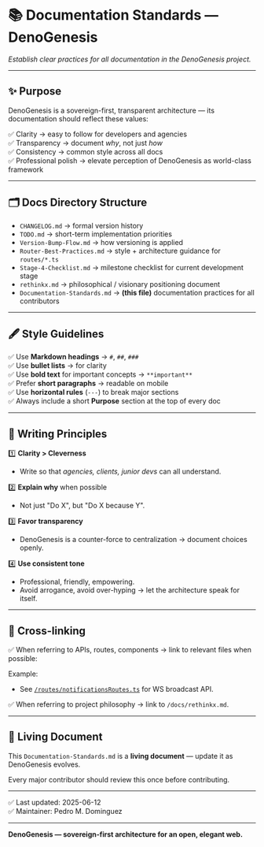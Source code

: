 # 📚 Documentation Standards — DenoGenesis
_Establish clear practices for all documentation in the DenoGenesis project._

---

## ✨ Purpose

DenoGenesis is a sovereign-first, transparent architecture — its documentation should reflect these values:

✅ Clarity → easy to follow for developers and agencies  
✅ Transparency → document *why*, not just *how*  
✅ Consistency → common style across all docs  
✅ Professional polish → elevate perception of DenoGenesis as world-class framework  

---

## 🗂️ Docs Directory Structure

- `CHANGELOG.md` → formal version history
- `TODO.md` → short-term implementation priorities
- `Version-Bump-Flow.md` → how versioning is applied
- `Router-Best-Practices.md` → style + architecture guidance for `routes/*.ts`
- `Stage-4-Checklist.md` → milestone checklist for current development stage
- `rethinkx.md` → philosophical / visionary positioning document
- `Documentation-Standards.md` → **(this file)** documentation practices for all contributors

---

## 🖋️ Style Guidelines

✅ Use **Markdown headings** → `#`, `##`, `###`  
✅ Use **bullet lists** → for clarity  
✅ Use **bold text** for important concepts → `**important**`  
✅ Prefer **short paragraphs** → readable on mobile  
✅ Use **horizontal rules** (`---`) to break major sections  
✅ Always include a short **Purpose** section at the top of every doc  

---

## 📝 Writing Principles

1️⃣ **Clarity > Cleverness**  
- Write so that *agencies, clients, junior devs* can all understand.  

2️⃣ **Explain why** when possible  
- Not just "Do X", but "Do X because Y".  

3️⃣ **Favor transparency**  
- DenoGenesis is a counter-force to centralization → document choices openly.  

4️⃣ **Use consistent tone**  
- Professional, friendly, empowering.  
- Avoid arrogance, avoid over-hyping → let the architecture speak for itself.  

---

## 🔗 Cross-linking

✅ When referring to APIs, routes, components → link to relevant files when possible:

Example:

- See [`/routes/notificationsRoutes.ts`](../routes/notificationsRoutes.ts) for WS broadcast API.

✅ When referring to project philosophy → link to `/docs/rethinkx.md`.

---

## 🧠 Living Document

This `Documentation-Standards.md` is a **living document** — update it as DenoGenesis evolves.

Every major contributor should review this once before contributing.

---

✅ Last updated: 2025-06-12  
✅ Maintainer: Pedro M. Dominguez

---

**DenoGenesis — sovereign-first architecture for an open, elegant web.**

